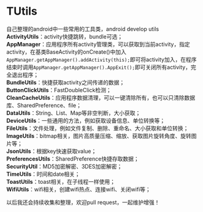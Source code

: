 # TUtils
自己整理的android中一些常用的工具类，android develop utils<br>
**ActivityUtils**：activity快捷跳转，bundle可选；<br>
**AppManager**：应用程序所有activity管理类，可以获取到当前activity，指定activity，在基类BaseActivity的onCreate()中加入```AppManager.getAppManager().addActivity(this);```即可将activity加入，在程序结束时调用```AppManager.getAppManager().AppExit();```即可关闭所有activity，完全退出程序；<br>
**BundleUtils**：快捷获取activity之间传递的数据；<br>
**ButtonClickUtils**：FastDoubleClick检测；<br>
**CleanCacheUtils**：应用程序数据清理，可以一键清除所有，也可以只清除数据库、SharedPreference、file；<br>
**DataUtils**：String、List、Map等非空判断，大小获取；<br>
**DeviceUtils**：一些通用的方法，例如获取设备信息、单位转换等；<br>
**FileUtils**：文件处理，例如文件复制、删除、重命名、大小获取和单位转换；<br>
**ImageUtils**：bitmap相关，图片高质量压缩、缩放、获取图片旋转角度、旋转图片等；<br>
**JsonUtils**：根据key快速获取value；<br>
**PreferencesUtils**：SharedPreference快捷存取数据；<br>
**SecurityUtil**：MD5加密解密、3DES加密解密；<br>
**TimeUtils**：时间和date相关；<br>
**ToastUtils**：toast相关，在子线程一样使用；<br>
**WifiUtils**：wifi相关，创建wifi热点、连接wifi、关闭wifi等；

以后我还会持续收集和整理，欢迎pull request，一起维护增强！





